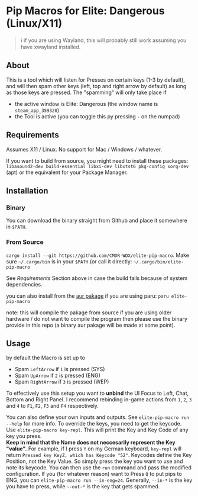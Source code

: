 # Pip Macros for Elite: Dangerous (Linux/X11)

> ℹ️  if you are using Wayland, this will probably still work assuming you have xwayland installed.

## About 
This is a tool which will listen for Presses on certain keys (1-3 by default), and will then spam other keys (left, top and right arrow by default) as long as those keys are pressed.
The "spamming" will only take place if
- the active window is Elite: Dangerous (the window name is `steam_app_359320`)
- the Tool is active (you can toggle this py pressing ` - ` on the numpad)

## Requirements 
Assumes X11 / Linux. No support for Mac / Windows / whatever.

If you want to build from source, you might need to install these packages:  
`libasound2-dev build-essential libxi-dev libxtst6 pkg-config xorg-dev` (apt) or the equivalent for your Package Manager.

## Installation

### Binary
You can download the binary straight from Github and place it somewhere in `$PATH`.

### From Source
`cargo install --git https://github.com/CMDR-WDX/elite-pip-macro`.
Make sure `~/.cargo/bin` is in your `$PATH` (or call it directly: `~/.cargo/bin/elite-pip-macro`

See *Requirements* Section above in case the build fails because of system dependencies.

you can also install from the [aur pakage](https://aur.archlinux.org/packages/elite-pip-macro)
if you are using paru:
    ``paru elite-pip-macro``

note: this will compile the pakage from source if you are using older hardware / do not want to compile the program then please use the binary provide in this repo (a binary aur pakage will be made at some point). 

## Usage
by default the Macro is set up to 
* Spam `LeftArrow` if `1` is pressed (SYS)
* Spam `UpArrow` if `2` is pressed (ENG)
* Spam `RightArrow` if `3` is pressed (WEP)

To effectively use this setup you want to **unbind** the UI Focus to Left, Chat, Bottom and Right Panel. 
I recommend rebinding in-game actions from `1`, `2`, `3` and `4` to `F1`, `F2`, `F3` and `F4` respectively.

You can also define your own inputs and outputs. See `elite-pip-macro run --help` for more info.
To override the keys, you need to get the keycode. Use `elite-pip-macro key-repl`. This will print the Key and Key Code of any key you press.  
**Keep in mind that the Name does not neccesarily represent the Key "value".** For example, if I press `Y` on my German keyboard, `key-repl` will return `Pressed key KeyZ, which has Keycode "52"`.
Keycodes define the Key Position, not the Key Value. So simply press the key you want to use and note its keycode.
You can then use the `run` command and pass the modified configuration. If you (for whatever reason) want to Press `Q` to put pips to ENG, you can `elite-pip-macro run --in-eng=24`.
Generally, `--in-*` is the key you have to press, while `--out-*` is the key that gets spammed.

